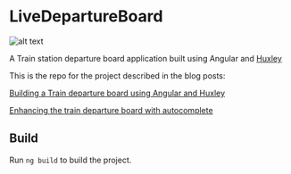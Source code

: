 # LiveDepartureBoard

![alt text](https://oraclefrontovikcom.files.wordpress.com/2019/09/choosingastation.gif)

A Train station departure board application built using Angular and [Huxley](https://github.com/jpsingleton/Huxley)

This is the repo for the project described in the blog posts:

[Building a Train departure board using Angular and Huxley](https://oraclefrontovik.com/2019/09/05/building-a-train-departure-board-using-angular-and-huxley/)

[Enhancing the train departure board with autocomplete](https://oraclefrontovik.com/2019/09/23/enhancing-the-train-departure-board-with-autocomplete/)

## Build

Run `ng build` to build the project. 
